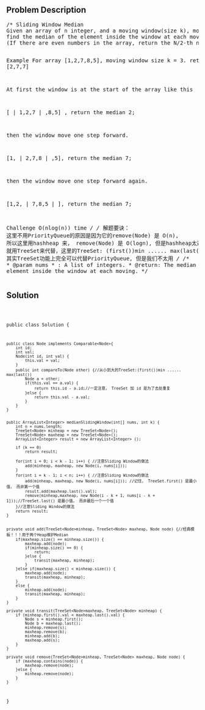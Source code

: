 <!--
<style>
  body { font-family: Arial, sans-serif; }
  .container { max-width: 100%; margin: auto; padding: 10px; }
  .comment-block { background-color: #f9f9f9; padding: 10px; border-left: 5px solid #ccc; max-width: 400px; margin: 20px; word-wrap: break-word; white-space: pre-wrap; }
  .code-block { background-color: #f4f4f4; padding: 10px; border: 1px solid #ddd; }
</style>
-->

<div class='container'>
<h2>Problem Description</h2>
<div class='comment-block'>
<pre>
/* Sliding Window Median
Given an array of n integer, and a moving window(size k), move the window at each iteration from the start of the array, 
find the median of the element inside the window at each moving. 
(If there are even numbers in the array, return the N/2-th number after sorting the element in the window. )

Example
For array [1,2,7,8,5], moving window size k = 3. return [2,7,7]

At first the window is at the start of the array like this

[ | 1,2,7 | ,8,5] , return the median 2;

then the window move one step forward.

[1, | 2,7,8 | ,5], return the median 7;

then the window move one step forward again.

[1,2, | 7,8,5 | ], return the median 7;

Challenge 
O(nlog(n)) time
*/
/* 解题要诀：
这里不用PriorityQueue的原因是因为它的remove(Node) 是 O(n),
所以这里用hashheap 来， remove(Node) 是 O(logn),
但是hashheap太过复杂， 就用TreeSet来代替，这里的TreeSet: (first())min ...... max(last())
其实TreeSet功能上完全可以代替PriorityQueue, 但是我们不太用
*/
	/**
	 * @param nums
	 *            : A list of integers.
	 * @return: The median of the element inside the window at each moving.
	 */
</pre>
</div>

<h2>Solution</h2>
<div class='code-block'>
<pre><code class='language-java'>


public class Solution {


	public class Node implements Comparable<Node>{
		int id;
		int val;
		Node(int id, int val) {
			this.val = val;
		}
		public int compareTo(Node other) {//从小到大的TreeSet:(first())min ...... max(last())
			Node a = other;
			if(this.val == a.val) {
				return this.id - a.id;//一定注意， TreeSet 加 id 是为了去处重复
			}else {
				return this.val - a.val;
			}
		}
	}


	public ArrayList<Integer> medianSlidingWindow(int[] nums, int k) {
		int n = nums.length;
		TreeSet<Node> minheap = new TreeSet<Node>();
		TreeSet<Node> maxheap = new TreeSet<Node>();
		ArrayList<Integer> result = new ArrayList<Integer> ();
		
		if (k == 0)
			return result;

		for(int i = 0; i < k - 1; i++) { //注意Sliding Window的做法
			add(minheap, maxheap, new Node(i, nums[i]));
		}
		for(int i = k - 1; i < n; i++) { //注意Sliding Window的做法
			add(minheap, maxheap, new Node(i, nums[i])); //记住， TreeSet.first() 是最小值， 而非第一个值
			result.add(maxheap.last().val);
			remove(minheap,maxheap, new Node(i - k + 1, nums[i - k + 1]));//TreeSet.last() 是最小值， 而非最后一个一个值
		}//注意Sliding Window的做法
		return result;
	}
	
	
	private void add(TreeSet<Node>minheap, TreeSet<Node> maxheap, Node node) {//经典模板！！！用于两个Heap维护Median
		if(maxheap.size() == minheap.size()) {
			maxheap.add(node);
			if(minheap.size() == 0) {
				return;
			}else {
				transit(maxheap, minheap);
			}
		}else if(maxheap.size() < minheap.size()) {
			maxheap.add(node);
			transit(maxheap, minheap);
		}
		else {
			minheap.add(node);
			transit(maxheap, minheap);
		}
	}
	
	private void transit(TreeSet<Node>maxheap, TreeSet<Node> minheap) {  
		if (minheap.first().val < maxheap.last().val) {
			Node s = minheap.first();
			Node b = maxheap.last();
			minheap.remove(s);
			maxheap.remove(b);
			minheap.add(b);
			maxheap.add(s);
		}
	}
	
	private void remove(TreeSet<Node>minheap, TreeSet<Node> maxheap, Node node) {
		if (maxheap.contains(node)) {
			maxheap.remove(node);
		}else {
			minheap.remove(node);
		}
	}
}

</code></pre>
</div>
</div>
